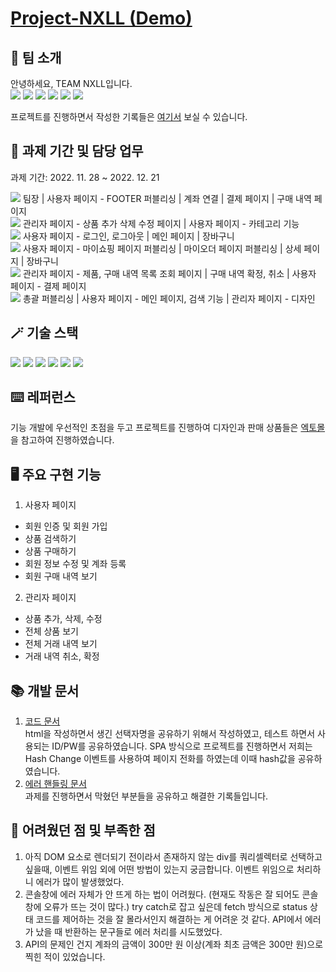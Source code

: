 #  [Project-NXLL (Demo)](https://team-nxll.netlify.app/)

## 👻 팀 소개
안녕하세요, TEAM NXLL입니다. <br />
<a href="https://github.com/quokka-eating-carrots"><img src="https://img.shields.io/badge/조민정-B5D9AD?style=flat-round&logo=GitHub&logoColor=black"/></a>
<a href="https://github.com/quokka-eating-carrots"><img src="https://img.shields.io/badge/강현주-6B8E23?style=flat-round&logo=GitHub&logoColor=white"/></a>
<a href="https://github.com/quokka-eating-carrots"><img src="https://img.shields.io/badge/김상현-B0C4DE?style=flat-round&logo=GitHub&logoColor=black"/></a>
<a href="https://github.com/quokka-eating-carrots"><img src="https://img.shields.io/badge/배현수-006400?style=flat-round&logo=GitHub&logoColor=white"/></a>
<a href="https://github.com/quokka-eating-carrots"><img src="https://img.shields.io/badge/오혜성-606060?style=flat-round&logo=GitHub&logoColor=white"/></a>
<a href="https://github.com/quokka-eating-carrots"><img src="https://img.shields.io/badge/한혜림-FF55B6?style=flat-round&logo=GitHub&logoColor=white"/></a>

프로젝트를 진행하면서 작성한 기록들은 [여기서](https://www.notion.so/quokka-eating-carrots/TEAM-NXLL-63f100662e0949e7ab388868f384967b) 보실 수 있습니다.

## 📆 과제 기간 및 담당 업무
과제 기간: 2022. 11. 28 ~ 2022. 12. 21 <br />

<a href="https://github.com/quokka-eating-carrots"><img src="https://img.shields.io/badge/조민정-B5D9AD?style=flat-round&logo=GitHub&logoColor=black"/></a> 팀장 | 사용자 페이지 - FOOTER 퍼블리싱 | 계좌 연결 | 결제 페이지 | 구매 내역 페이지 <br />
<a href="https://github.com/quokka-eating-carrots"><img src="https://img.shields.io/badge/강현주-6B8E23?style=flat-round&logo=GitHub&logoColor=white"/></a> 관리자 페이지 - 상품 추가 삭제 수정 페이지 | 사용자 페이지 - 카테고리 기능 <br />
<a href="https://github.com/quokka-eating-carrots"><img src="https://img.shields.io/badge/김상현-B0C4DE?style=flat-round&logo=GitHub&logoColor=black"/></a> 사용자 페이지 - 로그인, 로그아웃 | 메인 페이지 | 장바구니 <br />
<a href="https://github.com/quokka-eating-carrots"><img src="https://img.shields.io/badge/배현수-006400?style=flat-round&logo=GitHub&logoColor=white"/></a> 사용자 페이지 - 마이쇼핑 페이지 퍼블리싱 | 마이오더 페이지 퍼블리싱 | 상세 페이지 | 장바구니 <br />
<a href="https://github.com/quokka-eating-carrots"><img src="https://img.shields.io/badge/오혜성-606060?style=flat-round&logo=GitHub&logoColor=white"/></a> 관리자 페이지 - 제품, 구매 내역 목록 조회 페이지 | 구매 내역 확정, 취소 | 사용자 페이지 - 결제 페이지 <br />
<a href="https://github.com/quokka-eating-carrots"><img src="https://img.shields.io/badge/한혜림-FF55B6?style=flat-round&logo=GitHub&logoColor=white"/></a> 총괄 퍼블리싱 | 사용자 페이지 - 메인 페이지, 검색 기능 | 관리자 페이지 - 디자인

## 🪄 기술 스택
<img src="https://img.shields.io/badge/HTML-E34F26?style=flat-round&logo=HTML5&logoColor=white"/> <img src="https://img.shields.io/badge/SCSS-CC6699?style=flat-round&logo=Sass&logoColor=white"/> <img src="https://img.shields.io/badge/JavaScript-F7DF1E?style=flat-round&logo=JavaScript&logoColor=white"/> <img src="https://img.shields.io/badge/swiper-6332F6?style=flat-round&logo=Swiper&logoColor=white"/> <img src="https://img.shields.io/badge/GitHub-181717?style=flat-round&logo=GitHub&logoColor=white"/> <img src="https://img.shields.io/badge/Notion-000000?style=flat-round&logo=Notion&logoColor=white"/> 

## ⌨️ 레퍼런스
기능 개발에 우선적인 초점을 두고 프로젝트를 진행하여 디자인과 판매 상품들은 [엑토몰](https://acttomall.com/)을 참고하여 진행하였습니다.

## 🖥️ 주요 구현 기능
1. 사용자 페이지
  + 회원 인증 및 회원 가입
  + 상품 검색하기
  + 상품 구매하기
  + 회원 정보 수정 및 계좌 등록
  + 회원 구매 내역 보기

2. 관리자 페이지
  + 상품 추가, 삭제, 수정
  + 전체 상품 보기
  + 전체 거래 내역 보기
  + 거래 내역 취소, 확정

## 📚 개발 문서
1. [코드 문서](https://docs.google.com/spreadsheets/d/1leaXcP6FK4dbTtn1qYrFU5xB5U1O0rGjB4G7o2-VSMk/edit#gid=0) <br />
html을 작성하면서 생긴 선택자명을 공유하기 위해서 작성하였고, 테스트 하면서 사용되는 ID/PW를 공유하였습니다. SPA 방식으로 프로젝트를 진행하면서 저희는 Hash Change 이벤트를 사용하여 페이지 전화를 하였는데 이때 hash값을 공유하였습니다.
2. [에러 핸들링 문서](https://quokka-eating-carrots.notion.site/730fd8b296cb451b98a896b9100ab4ce) <br />
과제를 진행하면서 막혔던 부분들을 공유하고 해결한 기록들입니다.

## 🔔 어려웠던 점 및 부족한 점
1. 아직 DOM 요소로 렌더되기 전이라서 존재하지 않는 div를 쿼리셀렉터로 선택하고 싶을때, 이벤트 위임 외에 어떤 방법이 있는지 궁금합니다. 이벤트 위임으로 처리하니 에러가 많이 발생했었다.
2. 콘솔창에 에러 자체가 안 뜨게 하는 법이 어려웠다. (현재도 작동은 잘 되어도 콘솔창에 오류가 뜨는 것이 많다.) try catch로 잡고 싶은데 fetch 방식으로 status 상태 코드를 제어하는 것을 잘 몰라서인지 해결하는 게 어려운 것 같다. API에서 에러가 났을 때 반환하는 문구들로 에러 처리를 시도했었다.
3. API의 문제인 건지 계좌의 금액이 300만 원 이상(계좌 최초 금액은 300만 원)으로 찍힌 적이 있었습니다.